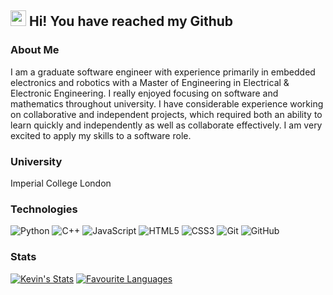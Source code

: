 ## <img src="https://media.giphy.com/media/hvRJCLFzcasrR4ia7z/giphy.gif" width="25px"></a> Hi! You have reached my Github

### About Me
I am a graduate software engineer with experience primarily in embedded electronics and robotics with a Master of Engineering in Electrical & Electronic Engineering. I really enjoyed focusing on software and mathematics throughout university. I have considerable experience working on collaborative and independent projects, which required both an ability to learn quickly and independently as well as collaborate effectively.  I am very excited to apply my skills to a software role. 
### University
Imperial College London
### Technologies
![Python](https://img.shields.io/badge/-Python-black?style=flat-square&logo=Python)
![C++](https://img.shields.io/badge/-C++-00599C?style=flat-square&logo=c)
![JavaScript](https://img.shields.io/badge/-JavaScript-black?style=flat-square&logo=javascript)
![HTML5](https://img.shields.io/badge/-HTML5-E34F26?style=flat-square&logo=html5&logoColor=white)
![CSS3](https://img.shields.io/badge/-CSS3-1572B6?style=flat-square&logo=css3)
![Git](https://img.shields.io/badge/-Git-black?style=flat-square&logo=git)
![GitHub](https://img.shields.io/badge/-GitHub-181717?style=flat-square&logo=github)
### Stats
[![Kevin's Stats](https://github-readme-stats.vercel.app/api?username=kevin-hub&show_icons=true&title_color=#000000&bg_color=#ffffff)](https://github.com/kevin-hub/github-readme-stats)
[![Favourite Languages](https://github-readme-stats.vercel.app/api/top-langs/?username=kevin-hub&hide=jupyter%20notebook,tex&langs_count=10&layout=compact&title_color=#000000&bg_color=#ffffff)](https://github.com/kevin-hub/github-readme-stats)
